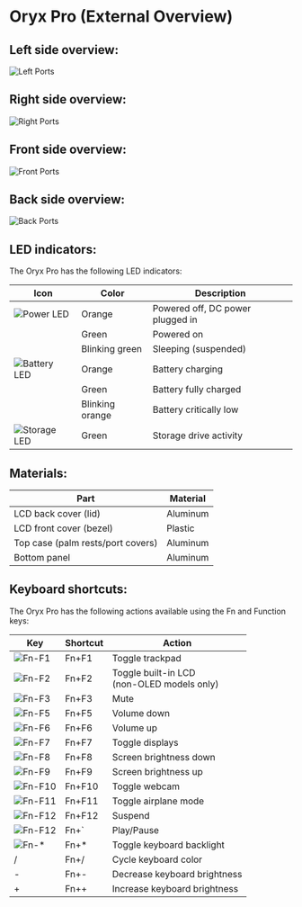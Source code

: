 # Oryx Pro (External Overview)

## Left side overview:

![Left Ports](./img/ports-left.png)

## Right side overview:

![Right Ports](./img/ports-right.png)

## Front side overview:

![Front Ports](./img/ports-front.png)

## Back side overview:

![Back Ports](./img/ports-back.png)

## LED indicators:

The Oryx Pro has the following LED indicators:

|Icon                                    |Color          |Description                                      |
|----------------------------------------|---------------|-------------------------------------------------|
|![Power LED](./img/led-power.png)       |Orange         |Powered off, DC power plugged in                 |
|                                        |Green          |Powered on                                       |
|                                        |Blinking green |Sleeping (suspended)                             |
|![Battery LED](./img/led-battery.png)   |Orange         |Battery charging                                 |
|                                        |Green          |Battery fully charged                            |
|                                        |Blinking orange|Battery critically low                           |
|![Storage LED](./img/led-storage.png)   |Green          |Storage drive activity                           |

## Materials:

|Part                              |Material                |
|----------------------------------|------------------------|
|LCD back cover (lid)              |Aluminum                |
|LCD front cover (bezel)           |Plastic                 |
|Top case (palm rests/port covers) |Aluminum                |
|Bottom panel                      |Aluminum                |

## Keyboard shortcuts:

The Oryx Pro has the following actions available using the Fn and Function keys:

|Key                        |Shortcut|Action                                        |
|---------------------------|--------|----------------------------------------------|
|![Fn-F1](./img/fn-f1.png)  |Fn+F1   |Toggle trackpad                               |
|![Fn-F2](./img/fn-f2.png)  |Fn+F2   |Toggle built-in LCD<br/>(non-OLED models only)|
|![Fn-F3](./img/fn-f3.png)  |Fn+F3   |Mute                                          |
|![Fn-F5](./img/fn-f5.png)  |Fn+F5   |Volume down                                   |
|![Fn-F6](./img/fn-f6.png)  |Fn+F6   |Volume up                                     |
|![Fn-F7](./img/fn-f7.png)  |Fn+F7   |Toggle displays                               |
|![Fn-F8](./img/fn-f8.png)  |Fn+F8   |Screen brightness down                        |
|![Fn-F9](./img/fn-f9.png)  |Fn+F9   |Screen brightness up                          |
|![Fn-F10](./img/fn-f10.png)|Fn+F10  |Toggle webcam                                 |
|![Fn-F11](./img/fn-f11.png)|Fn+F11  |Toggle airplane mode                          |
|![Fn-F12](./img/fn-f12.png)|Fn+F12  |Suspend                                       |
|![Fn-F12](./img/fn-dia.jpg)|Fn+`    |Play/Pause                                    |
|![Fn-*](./img/fn-star.png) |Fn+*    |Toggle keyboard backlight                     |
|/                          |Fn+/    |Cycle keyboard color                          |
|-                          |Fn+-    |Decrease keyboard brightness                  |
|+                          |Fn++    |Increase keyboard brightness                  |
